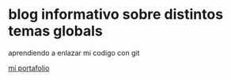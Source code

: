 # blog informativo sobre  distintos temas globals
aprendiendo a enlazar mi codigo con git 

[mi portafolio](http://portdefiita.tk/)
